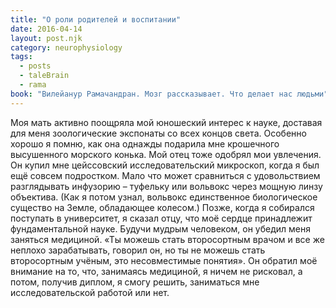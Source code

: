 ```yaml
---
title: "О роли родителей и воспитании"
date: 2016-04-14
layout: post.njk
category: neurophysiology
tags:
  - posts
  - taleBrain
  - rama
book: "Вилейанур Рамачандран. Мозг рассказывает. Что делает нас людьми"
---
```


Моя мать активно поощряла мой юношеский интерес к науке, доставая для меня зоологические экспонаты со всех концов света. Особенно хорошо я помню, как она однажды подарила мне крошечного высушенного морского конька. Мой отец тоже одобрял мои увлечения. Он купил мне цейссовский исследовательский микроскоп, когда я был ещё совсем подростком. Мало что может сравниться с удовольствием разглядывать инфузорию – туфельку или вольвокс через мощную линзу объектива. (Как я потом узнал, вольвокс единственное биологическое существо на Земле, обладающее колесом.) Позже, когда я собирался поступать в университет, я сказал отцу, что моё сердце принадлежит фундаментальной науке. Будучи мудрым человеком, он убедил меня заняться медициной. «Ты можешь стать второсортным врачом и все же неплохо зарабатывать, говорил он, но ты не можешь стать второсортным учёным, это несовместимые понятия». Он обратил моё внимание на то, что, занимаясь медициной, я ничем не рисковал, а потом, получив диплом, я смогу решить, заниматься мне исследовательской работой или нет.
